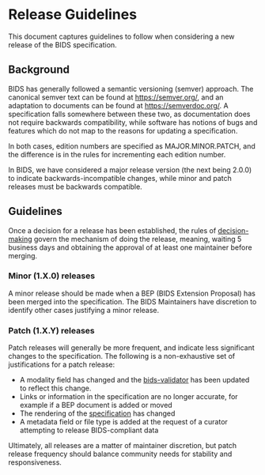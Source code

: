 # Release Guidelines

This document captures guidelines to follow when considering a new release of the BIDS specification.

## Background

BIDS has generally followed a semantic versioning (semver) approach.
The canonical semver text can be found at https://semver.org/, and an adaptation to documents can be found at https://semverdoc.org/.
A specification falls somewhere between these two, as documentation does not require
backwards compatibility, while software has notions of bugs and features which do not
map to the reasons for updating a specification.

In both cases, edition numbers are specified as MAJOR.MINOR.PATCH, and the difference is in the rules for incrementing each edition number.

In BIDS, we have considered a major release version (the next being 2.0.0) to indicate
backwards-incompatible changes, while minor and patch releases must be backwards compatible.

## Guidelines

Once a decision for a release has been established, the rules of [decision-making](DECISION-MAKING.md)
govern the mechanism of doing the release, meaning, waiting 5 business days and obtaining
the approval of at least one maintainer before merging.

### Minor (1.X.0) releases

A minor release should be made when a BEP (BIDS Extension Proposal) has been merged into the
specification.
The BIDS Maintainers have discretion to identify other cases justifying a minor release.

### Patch (1.X.Y) releases

Patch releases will generally be more frequent, and indicate less significant changes to the specification.
The following is a non-exhaustive set of justifications for a patch release:

- A modality field has changed and the [bids-validator](https://github.com/bids-standard/bids-validator) has been updated to reflect this change.
- Links or information in the specification are no longer accurate, for example if a BEP document is added or moved
- The rendering of the [specification](https://bids-specification.readthedocs.io/en/stable/) has changed
- A metadata field or file type is added at the request of a curator attempting to release BIDS-compliant data

Ultimately, all releases are a matter of maintainer discretion, but patch release frequency should
balance community needs for stability and responsiveness.
